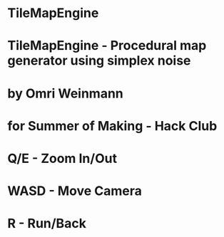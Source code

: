# TileMapEngine

# TileMapEngine - Procedural map generator using simplex noise

# by Omri Weinmann

# for Summer of Making - Hack Club

# Q/E - Zoom In/Out

# WASD - Move Camera

# R - Run/Back